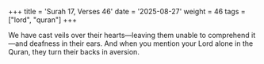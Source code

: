 +++
title = 'Surah 17, Verses 46'
date = '2025-08-27'
weight = 46
tags = ["lord", "quran"]
+++

We have cast veils over their hearts—leaving them unable to comprehend it—and deafness in their ears. And when you mention your Lord alone in the Quran, they turn their backs in aversion.